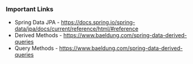 
### Important Links

- Spring Data JPA - https://docs.spring.io/spring-data/jpa/docs/current/reference/html/#reference
- Derived Methods - https://www.baeldung.com/spring-data-derived-queries
- Query Methods - https://www.baeldung.com/spring-data-derived-queries